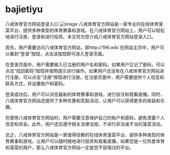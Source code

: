 # bajietiyu
八戒体育官方网站登录入口
![image](https://user-images.githubusercontent.com/132263395/235831599-119e3c7a-2a12-4b52-8d54-bd330d99f2d2.png)
八戒体育官方网站是一家专业的在线体育菠菜平台，提供多种类型的体育赛事和游戏。在八戒体育官方网站上，用户可以轻松地进行注册、登录和进行投资。本文将为您介绍八戒体育官方网站登录入口。

首先，用户需要访问八戒体育官方网站，即http://196.wiki
在网站主页中，用户可以看到“登录”按钮，点击该按钮即可进入登录页面。

在登录页面中，用户需要输入已注册的用户名和密码。如果用户忘记了密码，可以点击“找回密码”按钮并按照提示进行操作。如果用户还没有在八戒体育官方网站进行注册，可以点击“注册”按钮进行注册。在注册页面中，用户需要提供个人信息和联系方式，并设置账户和密码。

登录成功后，用户可以浏览最新的体育赛事和游戏，进行投注和观看直播。同时，八戒体育官方网站还提供了多种优惠和奖励活动，让用户可以获得更多的收益和乐趣。

在使用八戒体育官方网站时，用户需要注意保护自己的账户和密码，避免泄露个人信息和资金。此外，用户还应遵守相关法律法规，不进行非法或不当的菠菜活动。

总之，八戒体育官方网站是一家值得信赖的在线体育菠菜平台，提供多种类型的体育赛事和游戏，让用户可以随时随地进行投资和观看直播。如果您是一位热爱体育和菠菜的用户，那么八戒体育官方网站一定是您不容错过的平台。
